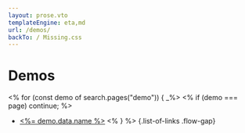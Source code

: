```yaml
---
layout: prose.vto
templateEngine: eta,md
url: /demos/
backTo: / Missing.css
---
```


<main>

# Demos

<% for (const demo of search.pages("demo")) { _%>
<% if (demo === page) continue; %>
 - [<%= demo.data.name %>](<%= demo.data.url %>)
<% } %>
{.list-of-links .flow-gap}

</main>
